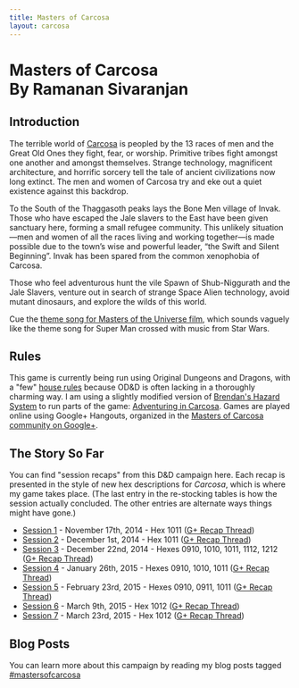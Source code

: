 ```yaml
---
title: Masters of Carcosa
layout: carcosa
---
```


# Masters of Carcosa <br> By Ramanan Sivaranjan

## Introduction
    
The terrible world of [Carcosa][] is peopled by the 13 races of men and the Great Old Ones they fight, fear, or worship. Primitive tribes fight amongst one another and amongst themselves. Strange technology, magnificent architecture, and horrific sorcery tell the tale of ancient civilizations now long extinct. The men and women of Carcosa try and eke out a quiet existence against this backdrop.

To the South of the Thaggasoth peaks lays the Bone Men village of Invak. Those who have escaped the Jale slavers to the East have been given sanctuary here, forming a small refugee community. This unlikely situation—men and women of all the races living and working together—is made possible due to the town’s wise and powerful leader, “the Swift and Silent Beginning”. Invak has been spared from the common xenophobia of Carcosa.

Those who feel adventurous hunt the vile Spawn of Shub-Niggurath and the Jale Slavers, venture out in search of strange Space Alien technology, avoid mutant dinosaurs, and explore the wilds of this world.

Cue the [theme song for Masters of the Universe film][he-man], which sounds vaguely like the theme song for Super Man crossed with music from Star Wars.

## Rules

This game is currently being run using Original Dungeons and Dragons, with a "few" [house rules][house-rules] because OD&D is often lacking in a thoroughly charming way. I am using a slightly modified version of [Brendan's Hazard System][hazard] to run parts of the game: [Adventuring in Carcosa][adventuring]. Games are played online using Google+ Hangouts, organized in the [Masters of Carcosa community on Google+][g+].

## The Story So Far

You can find "session recaps" from this D&amp;D campaign here. Each recap is presented in the style of new hex descriptions for <em>Carcosa</em>, which is where my game takes place. (The last entry in the re-stocking tables is how the session actually concluded. The other entries are alternate ways things might have gone.)

- [Session 1][1] - November 17th, 2014 - Hex 1011 ([G+ Recap Thread][1G])
- [Session 2][2] - December 1st, 2014  - Hex 1011 ([G+ Recap Thread][2G])
- [Session 3][3] - December 22nd, 2014 - Hexes 0910, 1010, 1011, 1112, 1212 ([G+ Recap Thread][3G])
- [Session 4][4] - January 26th, 2015  - Hexes 0910, 1010, 1011 ([G+ Recap Thread][4G])
- [Session 5][5] - February 23rd, 2015 - Hexes 0910, 0911, 1011 ([G+ Recap Thread][5G])
- [Session 6][6] - March 9th, 2015     - Hex 1012 ([G+ Recap Thread][6G])
- [Session 7][7] - March 23rd, 2015    - Hex 1012 ([G+ Recap Thread][7G])

## Blog Posts

You can learn more about this campaign by reading my blog posts tagged [#mastersofcarcosa][]


[1]: session-1/
[1G]: https://plus.google.com/u/0/+RamananS/posts/TwcaGrqcakR
[2]: session-2/
[2G]: https://plus.google.com/u/0/+RamananS/posts/JFfgADFFM7K
[3]: session-3/
[3G]: https://plus.google.com/u/0/+RamananS/posts/WtLV3acPugA
[4]: session-4/
[4G]: https://plus.google.com/u/0/+RamananS/posts/4djg9FqAzoM
[5]: session-5/
[5G]: https://plus.google.com/u/0/+RamananS/posts/fRX3LStMoti
[6]: session-6/
[6G]: https://plus.google.com/u/0/+RamananS/posts/eVUq3WLEAn8
[7]: session-7/
[7G]: https://plus.google.com/u/0/+RamananS/posts/9QPB83gPTrq

[carcosa]: /tag/carcosa/
[#mastersofcarcosa]: /tag/mastersofcarcosa/
[he-man]: https://www.youtube.com/watch?v=ftRoYLzFMKo
[house-rules]: house-rules/
[adventuring]: adventuring/
[hazard]: http://www.necropraxis.com/2014/12/23/hazard-system-v0-2/
[g+]: https://plus.google.com/u/0/communities/103865168223422597726
